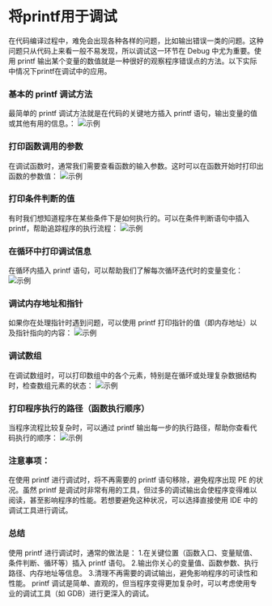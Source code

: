 # 将printf用于调试

在代码编译过程中，难免会出现各种各样的问题，比如输出错误一类的问题。这种问题只从代码上来看一般不易发现，所以调试这一环节在 Debug 中尤为重要。使用 printf 输出某个变量的数值就是一种很好的观察程序错误点的方法。以下实际中情况下printf在调试中的应用。
### 基本的 printf 调试方法
最简单的 printf 调试方法就是在代码的关键地方插入 printf 语句，输出变量的值或其他有用的信息。：
![示例](./photos_related/１.png)
### 打印函数调用的参数
在调试函数时，通常我们需要查看函数的输入参数。这时可以在函数开始时打印出函数的参数值：
![示例](./photos_related/２.png)
### 打印条件判断的值
有时我们想知道程序在某些条件下是如何执行的。可以在条件判断语句中插入 printf，帮助追踪程序的执行流程：
![示例](./photos_related/３.png)
### 在循环中打印调试信息
在循环内插入 printf 语句，可以帮助我们了解每次循环迭代时的变量变化：
![示例](./photos_related/４.png)
### 调试内存地址和指针
如果你在处理指针时遇到问题，可以使用 printf 打印指针的值（即内存地址）以及指针指向的内容：
![示例](./photos_related/５.png)
### 调试数组
在调试数组时，可以打印数组中的各个元素，特别是在循环或处理复杂数据结构时，检查数组元素的状态：
![示例](./photos_related/６.png)
### 打印程序执行的路径（函数执行顺序）
当程序流程比较复杂时，可以通过 printf 输出每一步的执行路径，帮助你查看代码执行的顺序：
![示例](./photos_related/７.png)

### 注意事项：
在使用 printf 进行调试时，将不再需要的 printf 语句移除，避免程序出现 PE 的状况。虽然 printf 是调试时非常有用的工具，但过多的调试输出会使程序变得难以阅读，甚至影响程序的性能。若想要避免这种状况，可以选择直接使用 IDE 中的调试工具进行调试。

### 总结
使用 printf 进行调试时，通常的做法是：
1.在关键位置（函数入口、变量赋值、条件判断、循环等）插入 printf 语句。
2.输出你关心的变量值、函数参数、执行路径、内存地址等信息。
3.清理不再需要的调试输出，避免影响程序的可读性和性能。
printf 调试是简单、直观的，但当程序变得更加复杂时，可以考虑使用专业的调试工具（如 GDB）进行更深入的调试。